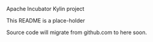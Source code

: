 Apache Incubator Kylin project

This README is a place-holder

Source code will migrate from github.com to here soon.



